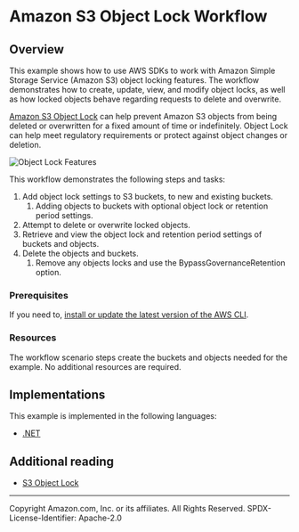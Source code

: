 # Amazon S3 Object Lock Workflow

## Overview

This example shows how to use AWS SDKs to work with Amazon Simple Storage Service (Amazon S3) object locking features. The workflow demonstrates how to create, update, view, and modify object locks, as well as how locked objects behave regarding requests to delete and overwrite.

[Amazon S3 Object Lock](https://docs.aws.amazon.com/AmazonS3/latest/userguide/object-lock.html) can help prevent Amazon S3 objects from being deleted or overwritten for a fixed amount of time or indefinitely. Object Lock can help meet regulatory requirements or protect against object changes or deletion.

![Object Lock Features](https://d1.awsstatic.com/AWS%20Cloud%20Storage/Product-Page-Diagram_Amazon-S3-Object-Lock%402x_2024.421458d668331d648dcacd808f916a217853a84d.png)

This workflow demonstrates the following steps and tasks:
1. Add object lock settings to S3 buckets, to new and existing buckets.
   1. Adding objects to buckets with optional object lock or retention period settings.
2. Attempt to delete or overwrite locked objects.
3. Retrieve and view the object lock and retention period settings of buckets and objects.
4. Delete the objects and buckets.
   1. Remove any objects locks and use the BypassGovernanceRetention option.

### Prerequisites

If you need to, [install or update the latest version of the AWS CLI](https://docs.aws.amazon.com/cli/latest/userguide/getting-started-install.html).

### Resources

The workflow scenario steps create the buckets and objects needed for the example. No additional resources are required.

## Implementations

This example is implemented in the following languages:

- [.NET](../../dotnetv3/S3/scenarios/S3ObjectLockScenario/README.md)

## Additional reading

- [S3 Object Lock](https://docs.aws.amazon.com/AmazonS3/latest/userguide/object-lock.html)

---

Copyright Amazon.com, Inc. or its affiliates. All Rights Reserved. SPDX-License-Identifier: Apache-2.0
